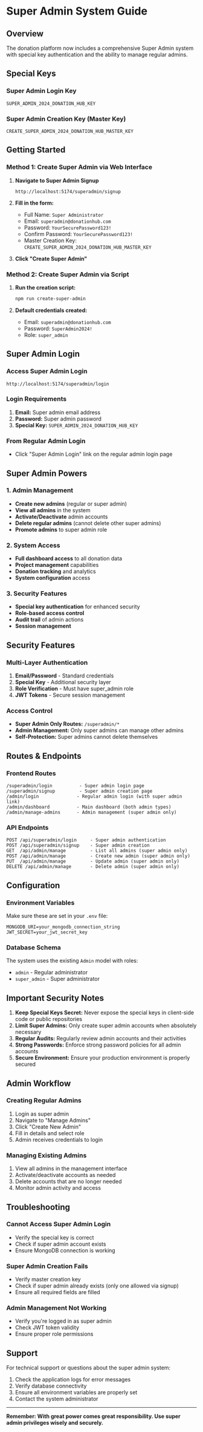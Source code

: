 # Super Admin System Guide

## Overview
The donation platform now includes a comprehensive Super Admin system with special key authentication and the ability to manage regular admins.

## Special Keys

### Super Admin Login Key
```
SUPER_ADMIN_2024_DONATION_HUB_KEY
```

### Super Admin Creation Key (Master Key)
```
CREATE_SUPER_ADMIN_2024_DONATION_HUB_MASTER_KEY
```

## Getting Started

### Method 1: Create Super Admin via Web Interface

1. **Navigate to Super Admin Signup**
   ```
   http://localhost:5174/superadmin/signup
   ```

2. **Fill in the form:**
   - Full Name: `Super Administrator`
   - Email: `superadmin@donationhub.com`
   - Password: `YourSecurePassword123!`
   - Confirm Password: `YourSecurePassword123!`
   - Master Creation Key: `CREATE_SUPER_ADMIN_2024_DONATION_HUB_MASTER_KEY`

3. **Click "Create Super Admin"**

### Method 2: Create Super Admin via Script

1. **Run the creation script:**
   ```bash
   npm run create-super-admin
   ```

2. **Default credentials created:**
   - Email: `superadmin@donationhub.com`
   - Password: `SuperAdmin2024!`
   - Role: `super_admin`

## Super Admin Login

### Access Super Admin Login
```
http://localhost:5174/superadmin/login
```

### Login Requirements
1. **Email:** Super admin email address
2. **Password:** Super admin password
3. **Special Key:** `SUPER_ADMIN_2024_DONATION_HUB_KEY`

### From Regular Admin Login
- Click "Super Admin Login" link on the regular admin login page

## Super Admin Powers

### 1. **Admin Management**
- **Create new admins** (regular or super admin)
- **View all admins** in the system
- **Activate/Deactivate** admin accounts
- **Delete regular admins** (cannot delete other super admins)
- **Promote admins** to super admin role

### 2. **System Access**
- **Full dashboard access** to all donation data
- **Project management** capabilities
- **Donation tracking** and analytics
- **System configuration** access

### 3. **Security Features**
- **Special key authentication** for enhanced security
- **Role-based access control**
- **Audit trail** of admin actions
- **Session management**

## Security Features

### Multi-Layer Authentication
1. **Email/Password** - Standard credentials
2. **Special Key** - Additional security layer
3. **Role Verification** - Must have super_admin role
4. **JWT Tokens** - Secure session management

### Access Control
- **Super Admin Only Routes:** `/superadmin/*`
- **Admin Management:** Only super admins can manage other admins
- **Self-Protection:** Super admins cannot delete themselves

## Routes & Endpoints

### Frontend Routes
```
/superadmin/login          - Super admin login page
/superadmin/signup         - Super admin creation page
/admin/login              - Regular admin login (with super admin link)
/admin/dashboard          - Main dashboard (both admin types)
/admin/manage-admins      - Admin management (super admin only)
```

### API Endpoints
```
POST /api/superadmin/login     - Super admin authentication
POST /api/superadmin/signup    - Super admin creation
GET  /api/admin/manage         - List all admins (super admin only)
POST /api/admin/manage         - Create new admin (super admin only)
PUT  /api/admin/manage         - Update admin (super admin only)
DELETE /api/admin/manage       - Delete admin (super admin only)
```

## Configuration

### Environment Variables
Make sure these are set in your `.env` file:
```env
MONGODB_URI=your_mongodb_connection_string
JWT_SECRET=your_jwt_secret_key
```

### Database Schema
The system uses the existing `Admin` model with roles:
- `admin` - Regular administrator
- `super_admin` - Super administrator

## Important Security Notes

1. **Keep Special Keys Secret:** Never expose the special keys in client-side code or public repositories
2. **Limit Super Admins:** Only create super admin accounts when absolutely necessary
3. **Regular Audits:** Regularly review admin accounts and their activities
4. **Strong Passwords:** Enforce strong password policies for all admin accounts
5. **Secure Environment:** Ensure your production environment is properly secured

## Admin Workflow

### Creating Regular Admins
1. Login as super admin
2. Navigate to "Manage Admins"
3. Click "Create New Admin"
4. Fill in details and select role
5. Admin receives credentials to login

### Managing Existing Admins
1. View all admins in the management interface
2. Activate/deactivate accounts as needed
3. Delete accounts that are no longer needed
4. Monitor admin activity and access

## Troubleshooting

### Cannot Access Super Admin Login
- Verify the special key is correct
- Check if super admin account exists
- Ensure MongoDB connection is working

### Super Admin Creation Fails
- Verify master creation key
- Check if super admin already exists (only one allowed via signup)
- Ensure all required fields are filled

### Admin Management Not Working
- Verify you're logged in as super admin
- Check JWT token validity
- Ensure proper role permissions

## Support

For technical support or questions about the super admin system:
1. Check the application logs for error messages
2. Verify database connectivity
3. Ensure all environment variables are properly set
4. Contact the system administrator

---

**Remember: With great power comes great responsibility. Use super admin privileges wisely and securely.**
